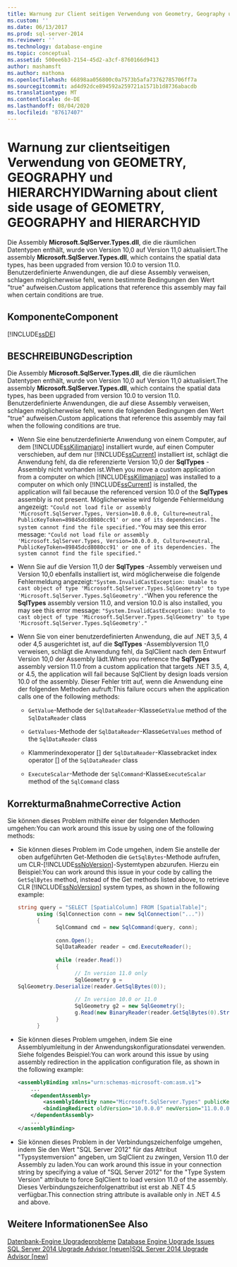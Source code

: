 ```yaml
---
title: Warnung zur Client seitigen Verwendung von Geometry, Geography und hierarchyid | Microsoft-Dokumentation
ms.custom: ''
ms.date: 06/13/2017
ms.prod: sql-server-2014
ms.reviewer: ''
ms.technology: database-engine
ms.topic: conceptual
ms.assetid: 500ee6b3-2154-45d2-a3cf-8760166d9413
author: mashamsft
ms.author: mathoma
ms.openlocfilehash: 66898aa056800c0a7573b5afa73762785706ff7a
ms.sourcegitcommit: ad4d92dce894592a259721a1571b1d8736abacdb
ms.translationtype: MT
ms.contentlocale: de-DE
ms.lasthandoff: 08/04/2020
ms.locfileid: "87617407"
---
```

# <a name="warning-about-client-side-usage-of-geometry-geography-and-hierarchyid"></a><span data-ttu-id="c741b-102">Warnung zur clientseitigen Verwendung von GEOMETRY, GEOGRAPHY und HIERARCHYID</span><span class="sxs-lookup"><span data-stu-id="c741b-102">Warning about client side usage of GEOMETRY, GEOGRAPHY and HIERARCHYID</span></span>
  <span data-ttu-id="c741b-103">Die Assembly **Microsoft.SqlServer.Types.dll**, die die räumlichen Datentypen enthält, wurde von Version 10,0 auf Version 11,0 aktualisiert.</span><span class="sxs-lookup"><span data-stu-id="c741b-103">The assembly **Microsoft.SqlServer.Types.dll**, which contains the spatial data types, has been upgraded from version 10.0 to version 11.0.</span></span> <span data-ttu-id="c741b-104">Benutzerdefinierte Anwendungen, die auf diese Assembly verweisen, schlagen möglicherweise fehl, wenn bestimmte Bedingungen den Wert "true" aufweisen.</span><span class="sxs-lookup"><span data-stu-id="c741b-104">Custom applications that reference this assembly may fail when certain conditions are true.</span></span>  
  
## <a name="component"></a><span data-ttu-id="c741b-105">Komponente</span><span class="sxs-lookup"><span data-stu-id="c741b-105">Component</span></span>  
 [!INCLUDE[ssDE](../../includes/ssde-md.md)]  
  
## <a name="description"></a><span data-ttu-id="c741b-106">BESCHREIBUNG</span><span class="sxs-lookup"><span data-stu-id="c741b-106">Description</span></span>  
 <span data-ttu-id="c741b-107">Die Assembly **Microsoft.SqlServer.Types.dll**, die die räumlichen Datentypen enthält, wurde von Version 10,0 auf Version 11,0 aktualisiert.</span><span class="sxs-lookup"><span data-stu-id="c741b-107">The assembly **Microsoft.SqlServer.Types.dll**, which contains the spatial data types, has been upgraded from version 10.0 to version 11.0.</span></span> <span data-ttu-id="c741b-108">Benutzerdefinierte Anwendungen, die auf diese Assembly verweisen, schlagen möglicherweise fehl, wenn die folgenden Bedingungen den Wert "true" aufweisen.</span><span class="sxs-lookup"><span data-stu-id="c741b-108">Custom applications that reference this assembly may fail when the following conditions are true.</span></span>  
  
-   <span data-ttu-id="c741b-109">Wenn Sie eine benutzerdefinierte Anwendung von einem Computer, auf dem [!INCLUDE[ssKilimanjaro](../../includes/sskilimanjaro-md.md)] installiert wurde, auf einen Computer verschieben, auf dem nur [!INCLUDE[ssCurrent](../../includes/sscurrent-md.md)] installiert ist, schlägt die Anwendung fehl, da die referenzierte Version 10,0 der **SqlTypes** -Assembly nicht vorhanden ist.</span><span class="sxs-lookup"><span data-stu-id="c741b-109">When you move a custom application from a computer on which [!INCLUDE[ssKilimanjaro](../../includes/sskilimanjaro-md.md)] was installed to a computer on which only [!INCLUDE[ssCurrent](../../includes/sscurrent-md.md)] is installed, the application will fail because the referenced version 10.0 of the **SqlTypes** assembly is not present.</span></span> <span data-ttu-id="c741b-110">Möglicherweise wird folgende Fehlermeldung angezeigt: `"Could not load file or assembly 'Microsoft.SqlServer.Types, Version=10.0.0.0, Culture=neutral, PublicKeyToken=89845dcd8080cc91' or one of its dependencies. The system cannot find the file specified."`</span><span class="sxs-lookup"><span data-stu-id="c741b-110">You may see this error message: `"Could not load file or assembly 'Microsoft.SqlServer.Types, Version=10.0.0.0, Culture=neutral, PublicKeyToken=89845dcd8080cc91' or one of its dependencies. The system cannot find the file specified."`</span></span>  
  
-   <span data-ttu-id="c741b-111">Wenn Sie auf die Version 11,0 der **SqlTypes** -Assembly verweisen und Version 10,0 ebenfalls installiert ist, wird möglicherweise die folgende Fehlermeldung angezeigt:`"System.InvalidCastException: Unable to cast object of type 'Microsoft.SqlServer.Types.SqlGeometry' to type 'Microsoft.SqlServer.Types.SqlGeometry'."`</span><span class="sxs-lookup"><span data-stu-id="c741b-111">When you reference the **SqlTypes** assembly version 11.0, and version 10.0 is also installed, you may see this error message: `"System.InvalidCastException: Unable to cast object of type 'Microsoft.SqlServer.Types.SqlGeometry' to type 'Microsoft.SqlServer.Types.SqlGeometry'."`</span></span>  
  
-   <span data-ttu-id="c741b-112">Wenn Sie von einer benutzerdefinierten Anwendung, die auf .NET 3,5, 4 oder 4,5 ausgerichtet ist, auf die **SqlTypes** -Assemblyversion 11,0 verweisen, schlägt die Anwendung fehl, da SqlClient nach dem Entwurf Version 10,0 der Assembly lädt.</span><span class="sxs-lookup"><span data-stu-id="c741b-112">When you reference the **SqlTypes** assembly version 11.0 from a custom application that targets .NET 3.5, 4, or 4.5, the application will fail because SqlClient by design loads version 10.0 of the assembly.</span></span> <span data-ttu-id="c741b-113">Dieser Fehler tritt auf, wenn die Anwendung eine der folgenden Methoden aufruft:</span><span class="sxs-lookup"><span data-stu-id="c741b-113">This failure occurs when the application calls one of the following methods:</span></span>  
  
    -   <span data-ttu-id="c741b-114">`GetValue`-Methode der `SqlDataReader`-Klasse</span><span class="sxs-lookup"><span data-stu-id="c741b-114">`GetValue` method of the `SqlDataReader` class</span></span>  
  
    -   <span data-ttu-id="c741b-115">`GetValues`-Methode der `SqlDataReader`-Klasse</span><span class="sxs-lookup"><span data-stu-id="c741b-115">`GetValues` method of the `SqlDataReader` class</span></span>  
  
    -   <span data-ttu-id="c741b-116">Klammerindexoperator [] der `SqlDataReader`-Klasse</span><span class="sxs-lookup"><span data-stu-id="c741b-116">bracket index operator [] of the `SqlDataReader` class</span></span>  
  
    -   <span data-ttu-id="c741b-117">`ExecuteScalar`-Methode der `SqlCommand`-Klasse</span><span class="sxs-lookup"><span data-stu-id="c741b-117">`ExecuteScalar` method of the `SqlCommand` class</span></span>  
  
## <a name="corrective-action"></a><span data-ttu-id="c741b-118">Korrekturmaßnahme</span><span class="sxs-lookup"><span data-stu-id="c741b-118">Corrective Action</span></span>  
 <span data-ttu-id="c741b-119">Sie können dieses Problem mithilfe einer der folgenden Methoden umgehen:</span><span class="sxs-lookup"><span data-stu-id="c741b-119">You can work around this issue by using one of the following methods:</span></span>  
  
-   <span data-ttu-id="c741b-120">Sie können dieses Problem im Code umgehen, indem Sie anstelle der oben aufgeführten Get-Methoden die `GetSqlBytes`-Methode aufrufen, um CLR-[!INCLUDE[ssNoVersion](../../includes/ssnoversion-md.md)]-Systemtypen abzurufen. Hierzu ein Beispiel:</span><span class="sxs-lookup"><span data-stu-id="c741b-120">You can work around this issue in your code by calling the `GetSqlBytes` method, instead of the Get methods listed above, to retrieve CLR [!INCLUDE[ssNoVersion](../../includes/ssnoversion-md.md)] system types, as shown in the following example:</span></span>  
  
    ```csharp  
    string query = "SELECT [SpatialColumn] FROM [SpatialTable]";  
          using (SqlConnection conn = new SqlConnection("..."))  
          {  
                SqlCommand cmd = new SqlCommand(query, conn);  
  
                conn.Open();  
                SqlDataReader reader = cmd.ExecuteReader();  
  
                while (reader.Read())  
                {  
                      // In version 11.0 only  
                      SqlGeometry g =   
    SqlGeometry.Deserialize(reader.GetSqlBytes(0));  
  
                      // In version 10.0 or 11.0  
                      SqlGeometry g2 = new SqlGeometry();  
                      g.Read(new BinaryReader(reader.GetSqlBytes(0).Stream));  
                }  
          }  
    ```  
  
-   <span data-ttu-id="c741b-121">Sie können dieses Problem umgehen, indem Sie eine Assemblyumleitung in der Anwendungskonfigurationsdatei verwenden. Siehe folgendes Beispiel:</span><span class="sxs-lookup"><span data-stu-id="c741b-121">You can work around this issue by using assembly redirection in the application configuration file, as shown in the following example:</span></span>  
  
    ```xml  
    <assemblyBinding xmlns="urn:schemas-microsoft-com:asm.v1">  
        ...  
        <dependentAssembly>  
            <assemblyIdentity name="Microsoft.SqlServer.Types" publicKeyToken="89845dcd8080cc91" culture="neutral" />  
            <bindingRedirect oldVersion="10.0.0.0" newVersion="11.0.0.0" />  
        </dependentAssembly>  
        ...  
    </assemblyBinding>  
    ```  
  
-   <span data-ttu-id="c741b-122">Sie können dieses Problem in der Verbindungszeichenfolge umgehen, indem Sie den Wert "SQL Server 2012" für das Attribut "Typsystemversion" angeben, um SqlClient zu zwingen, Version 11.0 der Assembly zu laden.</span><span class="sxs-lookup"><span data-stu-id="c741b-122">You can work around this issue in your connection string by specifying a value of "SQL Server 2012" for the "Type System Version" attribute to force SqlClient to load version 11.0 of the assembly.</span></span> <span data-ttu-id="c741b-123">Dieses Verbindungszeichenfolgenattribut ist erst ab .NET 4.5 verfügbar.</span><span class="sxs-lookup"><span data-stu-id="c741b-123">This connection string attribute is available only in .NET 4.5 and above.</span></span>  
  
## <a name="see-also"></a><span data-ttu-id="c741b-124">Weitere Informationen</span><span class="sxs-lookup"><span data-stu-id="c741b-124">See Also</span></span>  
 <span data-ttu-id="c741b-125">[Datenbank-Engine Upgradeprobleme](../../../2014/sql-server/install/database-engine-upgrade-issues.md) </span><span class="sxs-lookup"><span data-stu-id="c741b-125">[Database Engine Upgrade Issues](../../../2014/sql-server/install/database-engine-upgrade-issues.md) </span></span>  
 [<span data-ttu-id="c741b-126">SQL Server 2014 Upgrade Advisor &#91;neuen&#93;</span><span class="sxs-lookup"><span data-stu-id="c741b-126">SQL Server 2014 Upgrade Advisor &#91;new&#93;</span></span>](sql-server-2014-upgrade-advisor.md
)  
  
  
